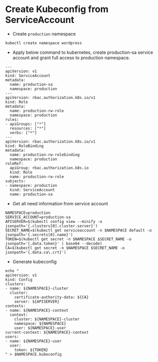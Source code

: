 # Create Kubeconfig from ServiceAccount

- Create `production` namespace
```
kubectl create namespace wordpress
```
- Apply below command to kubernetes, create production-sa service account and grant full access to production namespace.
```
---
apiVersion: v1
kind: ServiceAccount
metadata:
  name: production-sa
  namespace: production
---
apiVersion: rbac.authorization.k8s.io/v1
kind: Role
metadata:
  name: production-rw-role
  namespace: production
rules:
- apiGroups: ["*"]
  resources: ["*"]
  verbs: ["*"]
---
apiVersion: rbac.authorization.k8s.io/v1
kind: RoleBinding
metadata:
  name: production-rw-rolebinding
  namespace: production
roleRef:
  apiGroup: rbac.authorization.k8s.io
  kind: Role
  name: production-rw-role
subjects:
- namespace: production
  kind: ServiceAccount
  name: production-sa
```

- Get all need information from service account
```
NAMESPACE=production
SERVICE_ACCOUNT=production-sa
APISERVER=$(kubectl config view --minify -o jsonpath='{.clusters[0].cluster.server}')
SECRET_NAME=$(kubectl get serviceaccount -n $NAMESPACE default -o jsonpath='{.secrets[0].name}')
TOKEN=$(kubectl get secret -n $NAMESPACE $SECRET_NAME -o jsonpath='{.data.token}' | base64 --decode)
CA=$(kubectl get secret -n $NAMESPACE $SECRET_NAME -o jsonpath='{.data.ca\.crt}')
```

- Generate kubeconfig
```
echo "
apiVersion: v1
kind: Config
clusters:
- name: ${NAMESPACE}-cluster
  cluster:
    certificate-authority-data: ${CA}
    server: ${APISERVER}
contexts:
- name: ${NAMESPACE}-context
  context:
    cluster: ${NAMESPACE}-cluster
    namespace: ${NAMESPACE}
    user: ${NAMESPACE}-user
current-context: ${NAMESPACE}-context
users:
- name: ${NAMESPACE}-user
  user:
    token: ${TOKEN}
" > $NAMESPACE.kubeconfig
```
